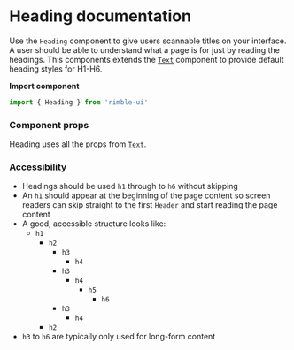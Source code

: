 # Heading documentation
Use the `Heading` component to give users scannable titles on your interface. A user should be able to understand what a page is for just by reading the headings. This components extends the [`Text`](https://consensys.github.io/rimble-ui/?path=/story/text--default) component to provide default heading styles for H1-H6.

**Import component**
```jsx
import { Heading } from 'rimble-ui'
```

<!-- STORY -->

### Component props
Heading uses all the props from [`Text`](https://consensys.github.io/rimble-ui/?path=/story/text--default).

### Accessibility
- Headings should be used `h1` through to `h6` without skipping
- An `h1` should appear at the beginning of the page content so screen readers can skip straight to the first `Header` and start reading the page content
- A good, accessible structure looks like:
  - `h1`
    - `h2`
      - `h3`
        - `h4`
      - `h3`
        - `h4`
          - `h5`
            - `h6`
      - `h3`
        - `h4`
    - `h2`
- `h3` to `h6` are typically only used for long-form content
